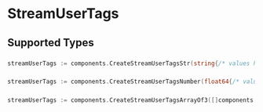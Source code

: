 # StreamUserTags


## Supported Types

### 

```go
streamUserTags := components.CreateStreamUserTagsStr(string{/* values here */})
```

### 

```go
streamUserTags := components.CreateStreamUserTagsNumber(float64{/* values here */})
```

### 

```go
streamUserTags := components.CreateStreamUserTagsArrayOf3([]components.Three{/* values here */})
```

